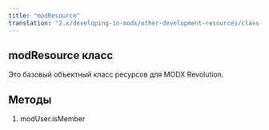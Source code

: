 ```yaml
---
title: "modResource"
translation: "2.x/developing-in-modx/other-development-resources/class-reference/modresource/"
---
```


## modResource класс

Это базовый объектный класс ресурсов для MODX Revolution.

## Методы

1. modUser.isMember
